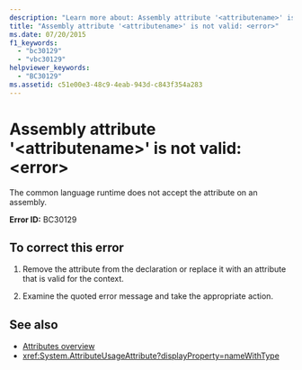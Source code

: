 ```yaml
---
description: "Learn more about: Assembly attribute '<attributename>' is not valid: <error>"
title: "Assembly attribute '<attributename>' is not valid: <error>"
ms.date: 07/20/2015
f1_keywords: 
  - "bc30129"
  - "vbc30129"
helpviewer_keywords: 
  - "BC30129"
ms.assetid: c51e00e3-48c9-4eab-943d-c843f354a283
---
```

# Assembly attribute '\<attributename>' is not valid: \<error>

The common language runtime does not accept the attribute on an assembly.

**Error ID:** BC30129

## To correct this error

1. Remove the attribute from the declaration or replace it with an attribute that is valid for the context.

2. Examine the quoted error message and take the appropriate action.

## See also

- [Attributes overview](../programming-guide/concepts/attributes/index.md)
- <xref:System.AttributeUsageAttribute?displayProperty=nameWithType>
